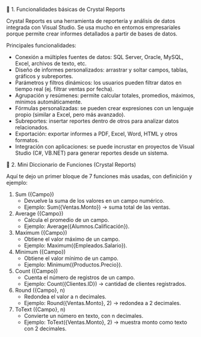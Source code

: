 📘 1. Funcionalidades básicas de Crystal Reports

Crystal Reports es
una herramienta de reportería y análisis de
datos integrada con Visual Studio. Se usa mucho en entornos
empresariales porque permite crear informes detallados a partir de bases de
datos.

Principales funcionalidades:

* Conexión a
  múltiples fuentes de datos: SQL Server, Oracle, MySQL, Excel, archivos de texto,
  etc.
* Diseño de
  informes personalizados: arrastrar y soltar campos, tablas, gráficos y
  subreportes.
* Parámetros y
  filtros dinámicos:
  los usuarios pueden filtrar datos en tiempo real (ej. filtrar ventas por
  fecha).
* Agrupación y
  resúmenes:
  permite calcular totales, promedios, máximos, mínimos automáticamente.
* Fórmulas
  personalizadas:
  se pueden crear expresiones con un lenguaje propio (similar a Excel, pero
  más avanzado).
* Subreportes: insertar reportes dentro de
  otros para analizar datos relacionados.
* Exportación: exportar informes a PDF,
  Excel, Word, HTML y otros formatos.
* Integración
  con aplicaciones:
  se puede incrustar en proyectos de Visual Studio (C#, VB.NET) para generar
  reportes desde un sistema.

📘 2. Mini Diccionario de Funciones (Crystal Reports)

Aquí te dejo un
primer bloque de 7 funciones más usadas,
con definición y ejemplo:

1. Sum ({Campo})
   * Devuelve la suma de los
     valores en un campo numérico.
   * Ejemplo: Sum({Ventas.Monto})
     → suma total de las ventas.
2. Average
   ({Campo})
   * Calcula el promedio de un
     campo.
   * Ejemplo:
     Average({Alumnos.Calificación}).
3. Maximum
   ({Campo})
   * Obtiene el valor máximo de
     un campo.
   * Ejemplo:
     Maximum({Empleados.Salario}).
4. Minimum
   ({Campo})
   * Obtiene el valor mínimo de
     un campo.
   * Ejemplo:
     Minimum({Productos.Precio}).
5. Count
   ({Campo})
   * Cuenta el número de
     registros de un campo.
   * Ejemplo:
     Count({Clientes.ID}) → cantidad de clientes registrados.
6. Round
   ({Campo}, n)
   * Redondea el valor a n decimales.
   * Ejemplo:
     Round({Ventas.Monto}, 2) → redondea a 2 decimales.
7. ToText
   ({Campo}, n)
   * Convierte un número en
     texto, con n decimales.
   * Ejemplo:
     ToText({Ventas.Monto}, 2) → muestra monto como texto con 2 decimales.
